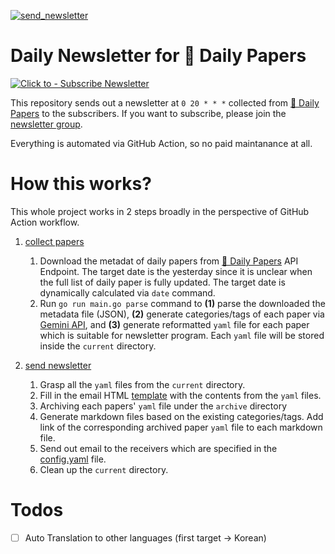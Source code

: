 [![send_newsletter](https://github.com/deep-diver/hf-daily-paper-newsletter/actions/workflows/newsletter.yml/badge.svg)](https://github.com/deep-diver/hf-daily-paper-newsletter/actions/workflows/newsletter.yml)

# Daily Newsletter for 🤗 Daily Papers 

[![Click to - Subscribe Newsletter](https://img.shields.io/badge/Click_to-Subscribe_Newsletter-2ea44f?style=for-the-badge)](https://groups.google.com/g/hf-daily-paper-newsletter)

This repository sends out a newsletter at `0 20 * * *` collected from [🤗 Daily Papers](https://huggingface.co/papers) to the subscribers. If you want to subscribe, please join the [newsletter group](https://groups.google.com/u/2/g/hf-daily-paper-newsletter
).

Everything is automated via GitHub Action, so no paid maintanance at all.

# How this works?

This whole project works in 2 steps broadly in the perspective of GitHub Action workflow.

1. [collect papers](https://github.com/deep-diver/hf-daily-paper-newsletter/blob/main/.github/workflows/collect_papers.yml)
    1. Download the metadat of daily papers from [🤗 Daily Papers](https://huggingface.co/papers) API Endpoint. The target date is the yesterday since it is unclear when the full list of daily paper is fully updated. The target date is dynamically calculated via `date` command.
    2. Run `go run main.go parse` command to **(1)** parse the downloaded the metadata file (JSON), **(2)** generate categories/tags of each paper via [Gemini API](https://ai.google.dev/), and **(3)** generate reformatted `yaml` file for each paper which is suitable for newsletter program. Each `yaml` file will be stored inside the `current` directory.
   
2. [send newsletter](https://github.com/deep-diver/hf-daily-paper-newsletter/blob/main/.github/workflows/newsletter.yml)
    1. Grasp all the `yaml` files from the `current` directory.
    2. Fill in the email HTML [template](https://github.com/deep-diver/hf-daily-paper-newsletter/tree/main/templates) with the contents from the `yaml` files.
    3. Archiving each papers' `yaml` file under the `archive` directory
    4. Generate markdown files based on the existing categories/tags. Add link of the corresponding archived paper `yaml` file to each markdown file.
    5. Send out email to the receivers which are specified in the [config.yaml](https://github.com/deep-diver/hf-daily-paper-newsletter/blob/main/configs.yaml) file.
    6. Clean up the `current` directory.

# Todos
- [ ] Auto Translation to other languages (first target -> Korean)
